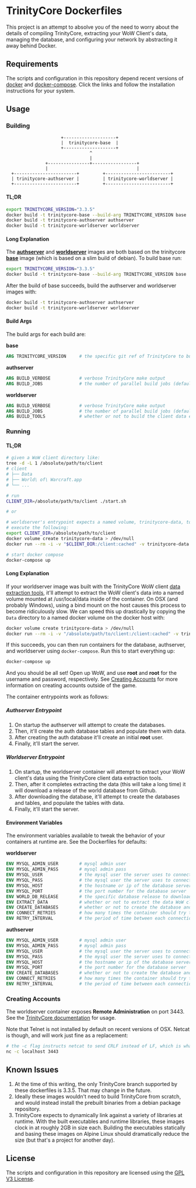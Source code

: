 # TrinityCore Dockerfiles

This project is an attempt to absolve you of the need to worry about the details of compiling TrinityCore, extracting your
WoW Client's data, managing the database, and configuring your network by abstracting it away behind Docker. 

## Requirements

The scripts and configuration in this repository depend recent versions of [docker] and [docker-compose]. Click the links
and follow the installation instructions for your system.

## Usage

### Building

```
                     +--------------------+                     
                     |  trinitycore-base  |                     
                     +--------------------+                     
                                ^                               
                                |                               
               +----------------+-----------------+             
               |                                  |             
  +------------------------+         +-------------------------+
  | trinitycore-authserver |         | trinitycore-worldserver |
  +------------------------+         +-------------------------+
```

#### TL;DR

```bash
export TRINITYCORE_VERSION="3.3.5"
docker build -t trinitycore-base --build-arg TRINITYCORE_VERSION base
docker build -t trinitycore-authserver authserver
docker build -t trinitycore-worldserver worldserver
```

#### Long Explanation

The **[authserver]** and **[worldserver]** images are both based on the trinitycore **[base]** image (which is based on a slim build of debian). 
To build base run:

```bash
export TRINITYCORE_VERSION="3.3.5"      
docker build -t trinitycore-base --build-arg TRINITYCORE_VERSION base
```

After the build of base succeeds, build the authserver and worldserver images with:
```bash
docker build -t trinitycore-authserver authserver
docker build -t trinitycore-worldserver worldserver
```

#### Build Args

The build args for each build are:

**base**
```Dockerfile
ARG TRINITYCORE_VERSION     # the specific git ref of TrinityCore to build
```

**authserver**
```Dockerfile
ARG BUILD_VERBOSE           # verbose TrinityCore make output
ARG BUILD_JOBS              # the number of parallel build jobs (defaults to 4)
```

**worldserver**
```Dockerfile
ARG BUILD_VERBOSE           # verbose TrinityCore make output
ARG BUILD_JOBS              # the number of parallel build jobs (defaults to 4)
ARG BUILD_TOOLS             # whether or not to build the client data extraction tools (defaults to 1)
```

### Running

#### TL;DR

```bash
# given a WoW client directory like:
tree -d -L 1 /absolute/path/to/client
# client
# ├── Data
# ├── World\ of\ Warcraft.app
# └── ...

# run
CLIENT_DIR=/absolute/path/to/client ./start.sh

# or 

# worldserver's entrypoint expects a named volume, trinitycore-data, to contain the WoW client's Data directory
# execute the following:
export CLIENT_DIR=/absolute/path/to/client 
docker volume create trinitycore-data > /dev/null
docker run --rm -i -v "$CLIENT_DIR:/client:cached" -v trinitycore-data:/data debian:buster-slim cp -rn /client/Data /data

# start docker compose
docker-compose up
```

#### Long Explanation

If your worldserver image was built with the TrinityCore WoW client [data extraction tools](https://github.com/TrinityCore/TrinityCore/tree/3.3.5/src/tools),
it'll attempt to extract the WoW client's data into a named volume mounted at /usr/local/data inside of the container. On OSX (and probably Windows), using a bind
mount on the host causes this process to become ridiculously slow. We can speed this up drastically by copying the `Data` directory to a named docker volume on
the docker host with:

```bash
docker volume create trinitycore-data > /dev/null
docker run --rm -i -v "/absolute/path/to/client:/client:cached" -v trinitycore-data:/data debian:buster-slim cp -rn /client/Data /data
```

If this succeeds, you can then run containers for the database, authserver, and worldserver using `docker-compose`. Run this to start everything up:

```bash
docker-compose up
```

And you should be all set! Open up WoW, and use **root** and **root** for the username and password, respectively. See [Creating Accounts](#creating-accounts) for more information
on creating accounts outside of the game.

The container entrypoints work as follows:

##### Authserver Entrypoint

1. On startup the authserver will attempt to create the databases.
2. Then, it'll create the auth database tables and populate them with data.
3. After creating the auth database it'll create an initial **root** user.
4. Finally, it'll start the server.

##### Worldserver Entrypoint

1. On startup, the worldserver container will attempt to extract your WoW client's data using the TrinityCore client data extraction tools.
2. Then, after it completes extracting the data (this will take a long time) it will download a release of the world database from Github.
3. After downloading the database, it'll attempt to create the databases and tables, and populate the tables with data.
4. Finally, it'll start the server.

#### Environment Variables

The environment variables available to tweak the behavior of your containers at runtime are. See the Dockerfiles for defaults:

**worldserver**
```Dockerfile
ENV MYSQL_ADMIN_USER        # mysql admin user
ENV MYSQL_ADMIN_PASS        # mysql admin pass
ENV MYSQL_USER              # the mysql user the server uses to connect
ENV MYSQL_PASS              # the mysql user the server uses to connect
ENV MYSQL_HOST              # the hostname or ip of the database server
ENV MYSQL_PORT              # the port number for the database server
ENV WORLD_DB_RELEASE        # the specific database release to download, see ./start.sh in this repository
ENV EXTRACT_DATA            # whether or not to extract the data WoW client's Data directory, defaults to true
ENV CREATE_DATABASES        # whether or not to create the database and load them with data on startup
ENV CONNECT_RETRIES         # how many times the container should try to connect to the database server before giving up
ENV RETRY_INTERVAL          # the period of time between each connection attempt
```

**authserver**
```Dockerfile
ENV MYSQL_ADMIN_USER        # mysql admin user
ENV MYSQL_ADMIN_PASS        # mysql admin pass
ENV MYSQL_USER              # the mysql user the server uses to connect
ENV MYSQL_PASS              # the mysql user the server uses to connect
ENV MYSQL_HOST              # the hostname or ip of the database server
ENV MYSQL_PORT              # the port number for the database server
ENV CREATE_DATABASES        # whether or not to create the database and load them with data on startup
ENV CONNECT_RETRIES         # how many times the container should try to connect to the database server before giving up
ENV RETRY_INTERVAL          # the period of time between each connection attempt
```

### Creating Accounts

The worldserver container exposes **Remote Administration** on port 3443. See the [TrinityCore documentation] for usage.

Note that Telnet is not installed by default on recent versions of OSX. Netcat is though, and will work just fine as a replacement:

```bash
# the -c flag instructs netcat to send CRLF instead of LF, which is what the TrinityCore RA uses
nc -c localhost 3443
```

## Known Issues

1. At the time of this writing, the only TrinityCore branch supported by these dockerfiles is 3.3.5. That may change in the future.
2. Ideally these images wouldn't need to build TrinityCore from scratch, and would instead install the prebuilt binaries from a debian package repository.
3. TrinityCore expects to dynamically link against a variety of libraries at runtime. With the built executables and runtime libraries, these images clock
   in at roughly 2GB in size each. Building the executables statically and basing these images on Alpine Linux should dramatically reduce the size (but that's
   a project for another day).

## License

The scripts and configuration in this repository are licensed using the [GPL V3 License](./LICENSE.md).

[TrinityCore documentation]: https://trinitycore.atlassian.net/wiki/spaces/tc/overview?mode=global
[docker]: https://docs.docker.com/install/
[docker-compose]: https://docs.docker.com/compose/install/
[docker-compose.yml]: ./docker-compose.yml
[base]: ./base/Dockerfile
[authserver]: ./authserver/Dockerfile
[worldserver]: ./worldserver/Dockerfile

